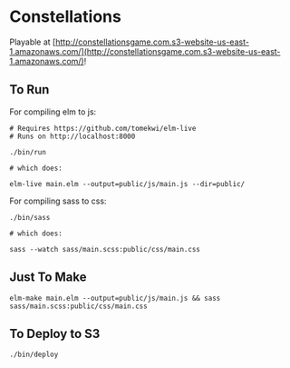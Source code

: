 # Constellations

Playable at [http://constellationsgame.com.s3-website-us-east-1.amazonaws.com/](http://constellationsgame.com.s3-website-us-east-1.amazonaws.com/)!

## To Run

For compiling elm to js:

```
# Requires https://github.com/tomekwi/elm-live
# Runs on http://localhost:8000

./bin/run

# which does:

elm-live main.elm --output=public/js/main.js --dir=public/
```

For compiling sass to css:

```
./bin/sass

# which does:

sass --watch sass/main.scss:public/css/main.css
```

## Just To Make

```
elm-make main.elm --output=public/js/main.js && sass sass/main.scss:public/css/main.css
```

## To Deploy to S3

```
./bin/deploy
```
